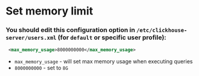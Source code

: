 # Set memory limit

### You should edit this configuration option in `/etc/clickhouse-server/users.xml` (for `default` or specific user profile):

```xml
 <max_memory_usage>8000000000</max_memory_usage>
```

- `max_memory_usage` - will set max memory usage when executing queries
- `8000000000` - set to `8G`


